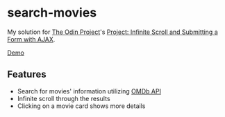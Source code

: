 # search-movies
My solution for [The Odin Project](http://theodinproject.com)'s [Project: Infinite Scroll and Submitting a Form with AJAX](http://www.theodinproject.com/courses/javascript-and-jquery/lessons/infinite-scroll-and-submitting-a-form-with-ajax).

[Demo](http://lanihuang.com/search-movies)

## Features
- Search for movies' information utilizing [OMDb API](http://www.omdbapi.com/)
- Infinite scroll through the results
- Clicking on a movie card shows more details
